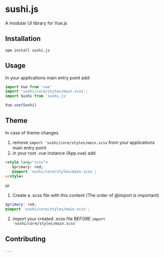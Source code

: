 sushi.js
=========

A modular UI library for Vue.js

## Installation

  `npm install sushi.js`


## Usage

In your applications main entry point add:

```javascript
import Vue from 'vue'
import 'sushi/core/styles/main.scss';
import Sushi from 'sushi.js'

Vue.use(Sushi)
```


## Theme

  In case of theme changes

  1. remove `import 'sushi/core/styles/main.scss` from your applications main entry point
  2. in your root .vue instance (App.vue) add

  ```html
  <style lang="scss">
     $primary: red;
     @import 'sushi/core/styles/main.scss';
  </style>
  ```

  or
  1. Create a .scss file with this content (The order of @import is important)
  ```scss
  $primary: red; 
  @import 'sushi/core/styles/main.scss';
  ```
  2. import your created .scss file BEFORE `import 'sushi/core/styles/main.scss'`


## Contributing

    ...